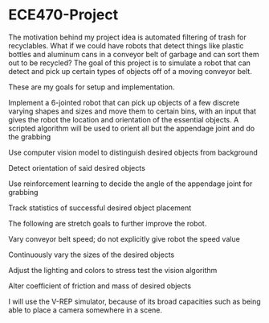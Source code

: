 # ECE470-Project

  The motivation behind my project idea is automated filtering of trash for recyclables. What if we could have robots that detect things like plastic bottles and aluminum cans in a conveyor belt of garbage and can sort them out to be recycled? The goal of this project is to simulate a robot that can detect and pick up certain types of objects off of a moving conveyor belt.

  These are my goals for setup and implementation.
  
Implement a 6-jointed robot that can pick up objects of a few discrete varying shapes and sizes and move them to certain bins, with an input that gives the robot the location and orientation of the essential objects. A scripted algorithm will be used to orient all but the appendage joint and do the grabbing

Use computer vision model to distinguish desired objects from background

Detect orientation of said desired objects

Use reinforcement learning to decide the angle of the appendage joint for grabbing

Track statistics of successful desired object placement

  The following are stretch goals to further improve the robot.
  
Vary conveyor belt speed; do not explicitly give robot the speed value

Continuously vary the sizes of the desired objects

Adjust the lighting and colors to stress test the vision algorithm

Alter coefficient of friction and mass of desired objects

  I will use the V-REP simulator, because of its broad capacities such as being able to place a camera somewhere in a scene.
